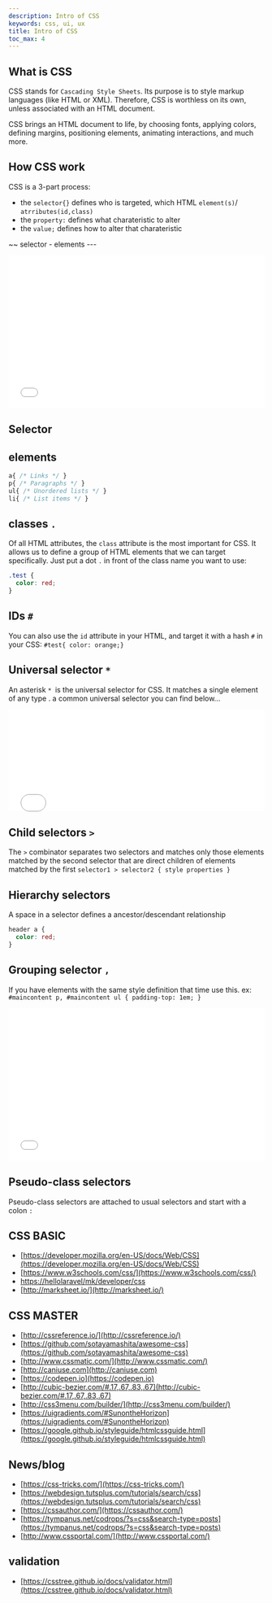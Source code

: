 ```yaml
---
description: Intro of CSS
keywords: css, ui, ux
title: Intro of CSS
toc_max: 4
---
```

## What is CSS

CSS stands for `Cascading Style Sheets`. Its purpose is to style markup languages (like HTML or XML). Therefore, CSS is worthless on its own, unless associated with an HTML document.

CSS brings an HTML document to life, by choosing fonts, applying colors, defining margins, positioning elements, animating interactions, and much more.

## How CSS work
CSS is a 3-part process:

* the `selector{}` defines who is targeted, which HTML `element(s)`/ `atrributes(id,class)`
* the `property:` defines what charateristic to alter
* the `value;` defines how to alter that charateristic

~~ selector - elements ---

<iframe width="100%" height="300" src="//jsfiddle.net/mostafa6765/99cmtuqz/embedded/css,html,result/dark/" allowfullscreen="allowfullscreen" frameborder="0"></iframe>

## Selector
## elements

```css
a{ /* Links */ }
p{ /* Paragraphs */ }
ul{ /* Unordered lists */ }
li{ /* List items */ }
```
## classes `.`
Of all HTML attributes, the `class` attribute is the most important for CSS. It allows us to define a group of HTML elements that we can target specifically. Just put a dot `.` in front of the class name you want to use:

```css
.test {
  color: red;
}
```

## IDs `#`

You can also use the `id` attribute in your HTML, and target it with a hash `#` in your CSS:
`#test{ color: orange;}`

## Universal selector `*`
An asterisk `* `is the universal selector for CSS. It matches a single element of any type . a common universal selector you can find below...

<iframe width="100%" height="200" src="//jsfiddle.net/mostafa6765/zunpxdf7/embedded/css/dark/" allowfullscreen="allowfullscreen" frameborder="0"></iframe>

## Child selectors `>`
The `>` combinator separates two selectors and matches only those elements matched by the second selector that are direct children of elements matched by the first
`selector1 > selector2 { style properties }`

## Hierarchy selectors
A space in a selector defines a ancestor/descendant relationship

```css
header a {
  color: red;
}
```

## Grouping selector `,`
If you have elements with the same style definition that time use this.
ex: `#maincontent p, #maincontent ul { padding-top: 1em; }`

<iframe width="100%" height="300" src="//jsfiddle.net/mostafa6765/shkn6zae/embedded/html,css,result/dark/" allowfullscreen="allowfullscreen" frameborder="0"></iframe>

## Pseudo-class selectors
Pseudo-class selectors are attached to usual selectors and start with a colon `:`




## CSS BASIC

* [https://developer.mozilla.org/en-US/docs/Web/CSS](https://developer.mozilla.org/en-US/docs/Web/CSS)
* [https://www.w3schools.com/css/](https://www.w3schools.com/css/)
* [https://hellolaravel/mk/developer/css](https://hellolaravel/mk/developer/css)
* [http://marksheet.io/](http://marksheet.io/)


## CSS MASTER

* [http://cssreference.io/](http://cssreference.io/)
* [https://github.com/sotayamashita/awesome-css](https://github.com/sotayamashita/awesome-css)
* [http://www.cssmatic.com/](http://www.cssmatic.com/)
* [http://caniuse.com](http://caniuse.com)
* [https://codepen.io](https://codepen.io)
* [http://cubic-bezier.com/#.17,.67,.83,.67](http://cubic-bezier.com/#.17,.67,.83,.67)
* [http://css3menu.com/builder/](http://css3menu.com/builder/)
* [https://uigradients.com/#SunontheHorizon](https://uigradients.com/#SunontheHorizon)
* [https://google.github.io/styleguide/htmlcssguide.html](https://google.github.io/styleguide/htmlcssguide.html)

## News/blog
* [https://css-tricks.com/](https://css-tricks.com/)
* [https://webdesign.tutsplus.com/tutorials/search/css](https://webdesign.tutsplus.com/tutorials/search/css)
* [https://cssauthor.com/](https://cssauthor.com/)
* [https://tympanus.net/codrops/?s=css&search-type=posts](https://tympanus.net/codrops/?s=css&search-type=posts)
* [http://www.cssportal.com/](http://www.cssportal.com/)

## validation
* [https://csstree.github.io/docs/validator.html](https://csstree.github.io/docs/validator.html)
